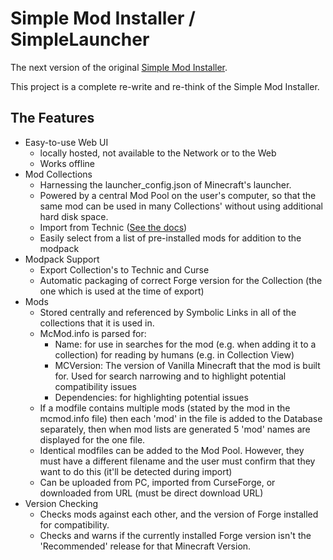 # Simple Mod Installer / SimpleLauncher

The next version of the original [Simple Mod Installer](https://github.com/tfff1OFFICIAL/Simple-Mod-Installer-Master).

This project is a complete re-write and re-think of the Simple Mod Installer.

## The Features

* Easy-to-use Web UI
    * locally hosted, not available to the Network or to the Web
    * Works offline
* Mod Collections
    * Harnessing the launcher_config.json of Minecraft's launcher.
    * Powered by a central Mod Pool on the user's computer, so that the same mod can be used in many Collections' without using additional hard disk space.
    * Import from Technic ([See the docs](https://github.com/tfff1OFFICIAL/Technicpack-API-Docs))
    * Easily select from a list of pre-installed mods for addition to the modpack
* Modpack Support
    * Export Collection's to Technic and Curse
    * Automatic packaging of correct Forge version for the Collection (the one which is used at the time of export)
* Mods
    * Stored centrally and referenced by Symbolic Links in all of the collections that it is used in.
    * McMod.info is parsed for:
        * Name: for use in searches for the mod (e.g. when adding it to a collection) for reading by humans (e.g. in Collection View)
        * MCVersion: The version of Vanilla Minecraft that the mod is built for. Used for search narrowing and to highlight potential compatibility issues
        * Dependencies: for highlighting potential issues
    * If a modfile contains multiple mods (stated by the mod in the mcmod.info file) then each 'mod' in the file is added to the Database separately, then when mod lists are generated 5 'mod' names are displayed for the one file.
    * Identical modfiles can be added to the Mod Pool. However, they must have a different filename and the user must confirm that they want to do this (it'll be detected during import)
    * Can be uploaded from PC, imported from CurseForge, or downloaded from URL (must be direct download URL)
* Version Checking
    * Checks mods against each other, and the version of Forge installed for compatibility.
    * Checks and warns if the currently installed Forge version isn't the 'Recommended' release for that Minecraft Version.